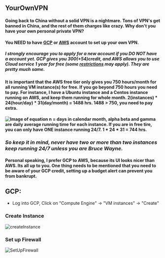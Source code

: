 ## YourOwnVPN
#### Going back to China without a solid VPN is a nightmare. Tons of VPN's get banned in China, and the rest of them charges like crazy. Why don't you have your own personal private VPN?
#### You NEED to have [GCP](https://console.cloud.google.com/home/dashboard?project=person-web) or [AWS](https://portal.aws.amazon.com/billing/signup#/) account to set up your own VPN. 
##### I strongly encourage you to apply for a new account if you *DO NOT* have a account yet. GCP gives you $300(+$54)credit, and AWS allows you to use Cloud service 1 year for free (some [restrictions](https://aws.amazon.com/free/?awsf.Free%20Tier%20Types=categories%2312monthsfree) may apply). They are pretty much same.

#### It is important that the AWS free tier only gives you 750 hours/month for all running VM instance(s) for free. If you go beyond 750 hours you need to pay. For instance, I have a Ubuntu instance and a Centos instance running on AWS, and keep them running for whole month. 2(instances) * 24(hour/day) * 31(day/month) = 1488 hrs. 1488 > 750, you need to pay extra. 

#### ![Image of equation](https://github.com/shanerbo/Your-Own-VPN/blob/master/Sumation.gif) n = days in calendar month, alpha beta and gamma are daily average running time for each instance. If you are in free tire, you can only have **ONE** instance running 24/7. 1 * 24 * 31 = 744 hrs.
### *So keep it in mind, never have two or more than two instances keep running 24/7 unless you are Bruce Wayne.*

#### Personal speaking, I prefer GCP to AWS, because its UI looks nicer than AWS. Its all up to you. One thing needs to be mentioned that you need to be aware of your GCP credit, setting up a budget alert can prevent you from bankrupt. 
## GCP:
- Log into GCP, Click on "Compute Engine" -> "VM instances" -> "Create"
### Create Instance
![createInstance](https://github.com/shanerbo/YourOwnVPN/blob/master/GCPCreateInstance.png)
### Set up Firewall
![SetUpFirewall](https://github.com/shanerbo/YourOwnVPN/blob/master/GCPVPCNetwork.png)
